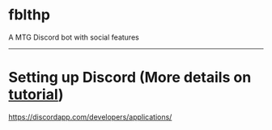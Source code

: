 # fblthp
A MTG Discord bot with social features


---

# Setting up Discord (More details on [tutorial](https://discordjs.guide/preparations/setting-up-a-bot-application.html))

https://discordapp.com/developers/applications/

